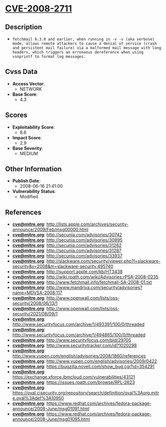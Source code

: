 
# [CVE-2008-2711](https://cve.mitre.org/cgi-bin/cvename.cgi?name=CVE-2008-2711)

## Description

- `fetchmail 6.3.8 and earlier, when running in -v -v (aka verbose) mode, allows remote attackers to cause a denial of service (crash and persistent mail failure) via a malformed mail message with long headers, which triggers an erroneous dereference when using vsnprintf to format log messages.`

## Cvss Data

- **Access Vector**:
  - NETWORK
- **Base Score**:
  - 4.3

## Scores

- **Exploitability Score**:
  - 8.6
- **Impact Score**:
  - 2.9
- **Base Severity**:
  - MEDIUM

## Other Information

- **Publish Date**:
  - 2008-06-16 21:41:00
- **Vulnerability Status**:
  - Modified

## References

- **cve@mitre.org**: http://lists.apple.com/archives/security-announce/2009/Feb/msg00000.html
- **cve@mitre.org**: http://secunia.com/advisories/30742
- **cve@mitre.org**: http://secunia.com/advisories/30895
- **cve@mitre.org**: http://secunia.com/advisories/31262
- **cve@mitre.org**: http://secunia.com/advisories/31287
- **cve@mitre.org**: http://secunia.com/advisories/33937
- **cve@mitre.org**: http://slackware.com/security/viewer.php?l=slackware-security&y=2008&m=slackware-security.495740
- **cve@mitre.org**: http://support.apple.com/kb/HT3438
- **cve@mitre.org**: http://wiki.rpath.com/wiki/Advisories:rPSA-2008-0235
- **cve@mitre.org**: http://www.fetchmail.info/fetchmail-SA-2008-01.txt
- **cve@mitre.org**: http://www.mandriva.com/security/advisories?name=MDVSA-2008:117
- **cve@mitre.org**: http://www.openwall.com/lists/oss-security/2008/06/13/1
- **cve@mitre.org**: http://www.openwall.com/lists/oss-security/2021/08/09/1
- **cve@mitre.org**: http://www.securityfocus.com/archive/1/493391/100/0/threaded
- **cve@mitre.org**: http://www.securityfocus.com/archive/1/494865/100/0/threaded
- **cve@mitre.org**: http://www.securityfocus.com/bid/29705
- **cve@mitre.org**: http://www.securitytracker.com/id?1020298
- **cve@mitre.org**: http://www.vupen.com/english/advisories/2008/1860/references
- **cve@mitre.org**: http://www.vupen.com/english/advisories/2009/0422
- **cve@mitre.org**: https://bugzilla.novell.com/show_bug.cgi?id=354291
- **cve@mitre.org**: https://exchange.xforce.ibmcloud.com/vulnerabilities/43121
- **cve@mitre.org**: https://issues.rpath.com/browse/RPL-2623
- **cve@mitre.org**: https://oval.cisecurity.org/repository/search/definition/oval%3Aorg.mitre.oval%3Adef%3A10950
- **cve@mitre.org**: https://www.redhat.com/archives/fedora-package-announce/2008-June/msg01091.html
- **cve@mitre.org**: https://www.redhat.com/archives/fedora-package-announce/2008-June/msg01095.html
